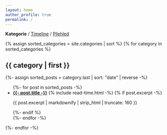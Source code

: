 ```yaml
---
layout: home
author_profile: true
permalink: /
---
```



**Kategorie** / [Timeline](/timeline) / [Přehled](/prehled)

{% assign sorted_categories = site.categories | sort %}
{% for category in sorted_categories %}
<div id="{{ category | first | downcase }}"><h2 class="archive__subtitle">{{ category | first }}</h2></div>
	{%- assign sorted_posts = category.last | sort: "date" | reverse -%}
	<ul>
		{%- for post in sorted_posts -%}
		<li>
			<b><a href="{{- post.url -}}">{{- post.title -}}</a></b>
			{% include read-time.html -%}
            {% if post.excerpt -%}
                <p class="archive__item-excerpt" itemprop="description">{{ post.excerpt | markdownify | strip_html | truncate: 160 }}</p>
            {%- endif %}
		</li>
		{%- endfor -%}
	</ul>
{%- endfor -%}

